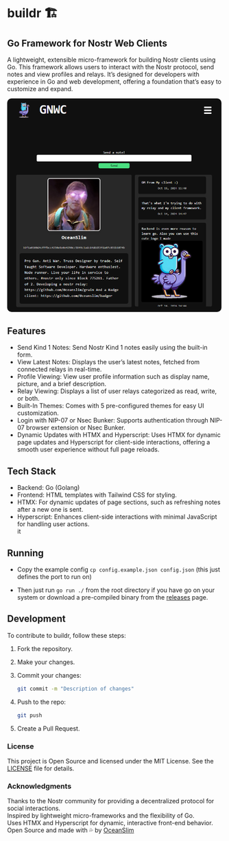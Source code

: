 # buildr 🏗️

## Go Framework for Nostr Web Clients

A lightweight, extensible micro-framework for building Nostr clients using Go. This framework allows users to interact with the Nostr protocol, send notes and view profiles and relays. It’s designed for developers with experience in Go and web development, offering a foundation that’s easy to customize and expand.

<img src="web/static/img/screenshot.png" style="border-radius: 10px; width: 500px;" alt="Description of image">

## Features

- Send Kind 1 Notes: Send Nostr Kind 1 notes easily using the built-in form.
- View Latest Notes: Displays the user’s latest notes, fetched from connected relays in real-time.
- Profile Viewing: View user profile information such as display name, picture, and a brief description.
- Relay Viewing: Displays a list of user relays categorized as read, write, or both.
- Built-In Themes: Comes with 5 pre-configured themes for easy UI customization.
- Login with NIP-07 or Nsec Bunker: Supports authentication through NIP-07 browser extension or Nsec Bunker.
- Dynamic Updates with HTMX and Hyperscript: Uses HTMX for dynamic page updates and Hyperscript for client-side interactions, offering a smooth user experience without full page reloads.

## Tech Stack

- Backend: Go (Golang)
- Frontend: HTML templates with Tailwind CSS for styling.
- HTMX: For dynamic updates of page sections, such as refreshing notes after a new one is sent.
- Hyperscript: Enhances client-side interactions with minimal JavaScript for handling user actions.  
  it

## Running

- Copy the example config `cp config.example.json config.json` (this just defines the port to run on)

- Then just run `go run ./` from the root directory if you have go on your system or download a pre-compiled binary from the [releases](https://github.com/0ceanSlim/buildr/releases) page.

## Development

To contribute to buildr, follow these steps:

1. Fork the repository.
2. Make your changes.
3. Commit your changes:

   ```sh
   git commit -m "Description of changes"
   ```

4. Push to the repo:

   ```sh
   git push
   ```

5. Create a Pull Request.

### License

This project is Open Source and licensed under the MIT License. See the [LICENSE](license) file for details.

### Acknowledgments

Thanks to the Nostr community for providing a decentralized protocol for social interactions.  
Inspired by lightweight micro-frameworks and the flexibility of Go.  
Uses HTMX and Hyperscript for dynamic, interactive front-end behavior.  
Open Source and made with 💦 by [OceanSlim](https://njump.me/npub1zmc6qyqdfnllhnzzxr5wpepfpnzcf8q6m3jdveflmgruqvd3qa9sjv7f60)
